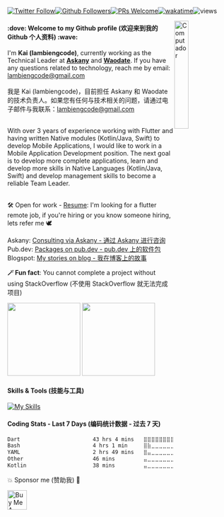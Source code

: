 <meta name="og:title" property="og:title" content="lambiengcode - currently working as the Technical Leader at Askany & Waterbus">
<meta name="title" content="lambiengcode - currently working as the Tech Leader at Askany & Waterbus">
<meta name="description" content="With over 3 years of experience working with Flutter and having written Native modules (Kotlin/Java, Swift) to develop Mobile Applications, I would like to work in a Mobile Application Development position.
The next goal is to develop more complete applications, learn and develop more skills in Native Languages ​​(Kotlin/Java, Swift) and develop management skills to become a reliable Team Leader.">

[![Twitter Follow](https://img.shields.io/twitter/follow/lambiengcode?style=social)](https://twitter.com/lambiengcode)[![Github Followers](https://img.shields.io/github/followers/lambiengcode?label=Follow)](https://github.com/lambiengcode)[![PRs Welcome](https://img.shields.io/badge/PRs-welcome-brightgreen.svg?style=flat&logo=github)](https://github.com/lambiengcode)[![wakatime](https://wakatime.com/badge/user/5d4db953-dc6c-4757-bdef-ad13371c1fab.svg)](https://wakatime.com/@5d4db953-dc6c-4757-bdef-ad13371c1fab)![views](https://komarev.com/ghpvc/?username=lambiengcode&color=brightgreen)
<p align="justify">
<img src="https://github.com/lambiengcode/lambiengcode/blob/main/gif/banner_gif.gif?raw=true" width="25%" height=auto align="right" alt="Computador">
<h4>:dove: Welcome to my Github profile (欢迎来到我的 Github 个人资料) :wave: </h4>

I'm <strong>Kai (lambiengcode)</strong>, currently working as the Technical Leader at <a href="https://play.google.com/store/apps/details?id=com.askany"><strong>Askany</strong></a> and <a href="https://play.google.com/store/apps/details?id=com.waodate"><strong>Waodate</strong></a>. If you have any questions related to technology, reach me by email: <a href="lambiengcode@gmail.com">lambiengcode@gmail.com</a><br><br>我是 Kai (lambiengcode)，目前担任 Askany 和 Waodate 的技术负责人。如果您有任何与技术相关的问题，请通过电子邮件与我联系：lambiengcode@gmail.com<br><br>

With over 3 years of experience working with Flutter and having written Native modules (Kotlin/Java, Swift) to develop Mobile Applications, I would like to work in a Mobile Application Development position.
The next goal is to develop more complete applications, learn and develop more skills in Native Languages ​​(Kotlin/Java, Swift) and develop management skills to become a reliable Team Leader.<br><br>

🛠️ Open for work - [Resume](https://lambiengcode.hackerresume.io/c44aa348-81de-4239-a7ea-676973a59b43): I'm looking for a flutter remote job, if you're hiring or you know someone hiring, lets refer me 🕊️

Askany: <a href="https://askany.com/chi-tiet-chuyen-gia/lambiengcode">Consulting via Askany - 通过 Askany 进行咨询</a> <br>
Pub.dev: <a href="https://pub.dev/publishers/lambiengcode.ml/packages"> Packages on pub.dev - pub.dev 上的软件包</a> <br>
Blogspot: <a href="https://lambiengcode.blogspot.com"> My stories on blog - 我在博客上的故事</a> <br>

<strong>🪄 Fun fact</strong>: You cannot complete a project without using StackOverflow (不使用 StackOverflow 就无法完成项目) <br>
</p>
<!-- <strong>Additional...</strong>
- Idea Award Hackathon HoChiMinh City 2020 - [Repository](https://github.com/hongvinhmobile/hackathon2020)
- [HackerRank](https://www.hackerrank.com/lambiengcode)
- [My Resume: Dao (@lambiengcode) Hong Vinh](https://www.topcv.vn/xem-cv/AwANAV1VCVYEA1ZVBFIGVwpYAgRUAQtSBlQHUgaf1a)
</p> -->

<!-- [![Dart Badge](https://img.shields.io/badge/-Dart-3399ff?style=for-the-badge&labelColor=black&logo=dart&logoColor=3399ff)](#)
[![Flutter Badge](https://img.shields.io/badge/-Flutter-0073e6?style=for-the-badge&labelColor=black&logo=flutter&logoColor=0073e6)](#) [![Android Badge](https://img.shields.io/badge/-Android-3C8749?style=for-the-badge&labelColor=black&logo=android&logoColor=3C8749)](#)[![iOS Badge](https://img.shields.io/badge/-Swift-cc6600?style=for-the-badge&labelColor=black&logo=swift&logoColor=cc6600)](#)[![Firebase Badge](https://img.shields.io/badge/-Firebase-e69514?style=for-the-badge&labelColor=black&logo=firebase&logoColor=ffa500)](#)
[![Javascript Badge](https://img.shields.io/badge/-Javascript-F0DB4F?style=for-the-badge&labelColor=black&logo=javascript&logoColor=F0DB4F)](#) [![Nodejs Badge](https://img.shields.io/badge/-Nodejs-3C873A?style=for-the-badge&labelColor=black&logo=node.js&logoColor=3C873A)](#) -->
<p>
<img src="https://github-readme-stats.vercel.app/api?username=lambiengcode&count_private=true&show_icons=true&theme=algolia&include_all_commits=true&custom_title=lambiengcode&raw=true&border_radius=8&border_color=3d0066" height="165em"/>
<img src="https://github-readme-stats.vercel.app/api/top-langs/?username=lambiengcode&show_icons=true&layout=compact&cache_seconds=1800&langs_count=8&theme=algolia&count_private=true&show_icons=true&border_radius=8&border_color=3d0066" height="165em"/>
</p>

#### Skills & Tools (技能与工具)
[![My Skills](https://skillicons.dev/icons?i=flutter,dart,kotlin,androidstudio,swift,nodejs,aws,firebase,linux,nginx,mongodb,github&perline=15&theme=dark)](https://skillicons.dev)

#### Coding Stats - Last 7 Days (编码统计数据 - 过去 7 天)
<!--START_SECTION:waka-->

```txt
Dart                       43 hrs 4 mins   ⣿⣿⣿⣿⣿⣿⣿⣿⣿⣿⣿⣿⣿⣿⣿⣿⣿⣿⣿⣿⣤⣀⣀⣀⣀   81.56 %
Bash                       4 hrs 1 min     ⣿⣷⣀⣀⣀⣀⣀⣀⣀⣀⣀⣀⣀⣀⣀⣀⣀⣀⣀⣀⣀⣀⣀⣀⣀   07.62 %
YAML                       2 hrs 49 mins   ⣿⣤⣀⣀⣀⣀⣀⣀⣀⣀⣀⣀⣀⣀⣀⣀⣀⣀⣀⣀⣀⣀⣀⣀⣀   05.36 %
Other                      46 mins         ⣤⣀⣀⣀⣀⣀⣀⣀⣀⣀⣀⣀⣀⣀⣀⣀⣀⣀⣀⣀⣀⣀⣀⣀⣀   01.46 %
Kotlin                     38 mins         ⣤⣀⣀⣀⣀⣀⣀⣀⣀⣀⣀⣀⣀⣀⣀⣀⣀⣀⣀⣀⣀⣀⣀⣀⣀   01.20 %
```

<!--END_SECTION:waka-->

💥 Sponsor me (赞助我) 🍨 

<a href="https://www.buymeacoffee.com/lambiengcode" target="_blank"><img src="https://cdn.buymeacoffee.com/buttons/v2/default-yellow.png" alt="Buy Me A Coffee" style="height: 44px !important;" ></a>
